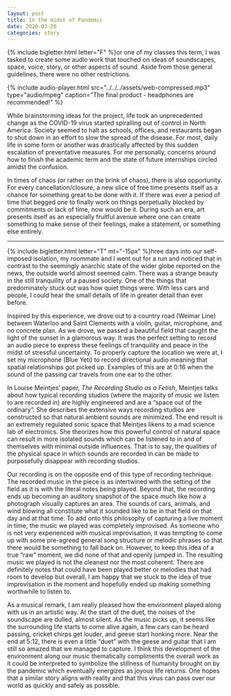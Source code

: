 ```yaml
---
layout: post
title: In the midst of Pandemic
date: 2020-03-28
categories: story
---
```


{% include bigletter.html letter="F" %}or one of my classes this term, I was tasked to create some audio work that touched on ideas of soundscapes, space, voice, story, or other aspects of sound. Aside from those general guidelines, there were no other restrictions.

{% include audio-player.html src="../../../assets/web-compressed.mp3" type="audio/mpeg" caption="The final product - headphones are recommended!" %}

While brainstorming ideas for the project, life took an unprecedented change as the COVID-19 virus started spiralling out of control in North America. Society seemed to halt as schools, offices, and restaurants began to shut down in an effort to slow the spread of the disease. For most, daily life in some form or another was drastically affected by this sudden escalation of preventative measures. For me personally, concerns around how to finish the academic term and the state of future internships circled amidst the confusion.

In times of chaos (or rather on the brink of chaos), there is also opportunity. For every cancellation/closure, a new slice of free time presents itself as a chance for something great to be done with it. If there was ever a period of time that begged one to finally work on things perpetually blocked by commitments or lack of time, now would be it. During such an era, art presents itself as an especially fruitful avenue where one can create something to make sense of their feelings, make a statement, or something else entirely.

---

{% include bigletter.html letter="T" mt="-15px" %}hree days into our self-imposed isolation, my roommate and I went out for a run and noticed that in contrast to the seemingly anarchic state of the wider globe reported on the news, the outside world almost seemed calm. There was a strange beauty in the still tranquility of a paused society. One of the things that predominately stuck out was how quiet things were. With less cars and people, I could hear the small details of life in greater detail than ever before.

Inspired by this experience, we drove out to a country road (Weimar Line) between Waterloo and Saint Clements with a violin, guitar, microphone, and no concrete plan. As we drove, we passed a beautiful field that caught the light of the sunset in a glamorous way. It was the perfect setting to record an audio piece to express these feelings of tranquility and peace in the midst of stressful uncertainty. To properly capture the location we were at, I set my microphone (Blue Yeti) to record directional audio meaning that spatial relationships got picked up. Examples of this are at 0:16 when the sound of the passing car travels from one ear to the other.

In Louise Meintjes’ paper, *The Recording Studio as a Fetish*, Meintjes talks about how typical recording studios (where the majority of music we listen to are recorded in) are highly engineered and are a “space out of the ordinary”. She describes the extensive ways recording studios are constructed so that natural ambient sounds are minimized. The end result is an extremely regulated sonic space that Meintjes likens to a mad science lab of electronics. She theorizes how this powerful control of natural space can result in more isolated sounds which can be listened to in and of themselves with minimal outside influences. That is to say, the qualities of the physical space in which sounds are recorded in can be made to purposefully disappear with recording studios.

Our recording is on the opposite end of this type of recording technique. The recorded music in the piece is as intertwined with the setting of the field as it is with the literal notes being played. Beyond that, the recording ends up becoming an auditory snapshot of the space much like how a photograph visually captures an area. The sounds of cars, animals, and wind blowing all constitute what it sounded like to be in that field on that day and at that time. To add onto this philosophy of capturing a live moment in time, the music we played was completely improvised. As someone who is not very experienced with musical improvisation, it was tempting to come up with some pre-agreed general song structure or melodic phrases so that there would be something to fall back on.  However, to keep this idea of a true “raw” moment, we did none of that and openly jumped in. The resulting music we played is not the cleanest nor the most coherent. There are definitely notes that could have been played better or melodies that had room to develop but overall, I am happy that we stuck to the idea of true improvisation in the moment and hopefully ended up making something worthwhile to listen to.

As a musical remark, I am really pleased how the environment played along with us in an artistic way. At the start of the duet, the noises of the soundscape are dulled, almost silent. As the music picks up, it seems like the surrounding life starts to come alive again, a few cars can be heard passing, cricket chirps get louder, and geese start honking more. Near the end at 5:12, there is even a little “duet” with the geese and guitar that I am still so amazed that we managed to capture. I think this development of the environment along our music thematically compliments the overall work as it could be interpreted to symbolize the stillness of humanity brought on by the pandemic which eventually energizes as joyous life returns. One hopes that a similar story aligns with reality and that this virus can pass over our world as quickly and safely as possible.
